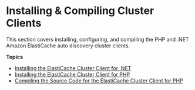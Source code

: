 # Installing & Compiling Cluster Clients<a name="Appendix.InstallingClients"></a>

This section covers installing, configuring, and compiling the PHP and \.NET Amazon ElastiCache auto discovery cluster clients\. 

**Topics**
+ [Installing the ElastiCache Cluster Client for \.NET](Appendix.DotNETAutoDiscoverySetup.md)
+ [Installing the ElastiCache Cluster Client for PHP](Appendix.PHPAutoDiscoverySetup.md)
+ [Compiling the Source Code for the ElastiCache Cluster Client for PHP](Appendix.PHPAutoDiscoveryCompile.md)